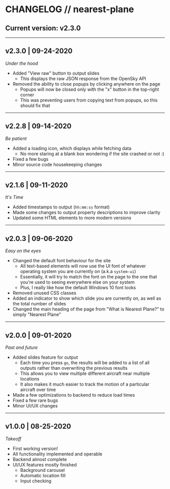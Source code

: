 # CHANGELOG // nearest-plane

## Current version: v2.3.0

---

## v2.3.0 | 09-24-2020
*Under the hood*
- Added "View raw" button to output slides
  - This displays the raw JSON response from the OpenSky API
- Removed the ability to close popups by clicking anywhere on the page
  - Popups will now be closed only with the "x" button in the top-right corner
  - This was preventing users from copying text from popups, so this should fix that

---

## v2.2.8 | 09-14-2020
*Be patient*
- Added a loading icon, which displays while fetching data
  - No more staring at a blank box wondering if the site crashed or not :)
- Fixed a few bugs
- Minor source code housekeeping changes

---

## v2.1.6 | 09-11-2020
*It's Time*
- Added timestamps to output (`hh:mm:ss` format)
- Made some changes to output property descriptions to improve clarity
- Updated some HTML elements to more modern versions

---

## v2.0.3 | 09-06-2020
*Easy on the eyes*
- Changed the default font behaviour for the site
  - All text-based elements will now use the UI font of whatever operating system you are currently on (a.k.a `system-ui`)
  - Essentially, it will try to match the font on the page to the one that you're used to seeing everywhere else on your system
  - Plus, I really like how the default Windows 10 font looks
- Removed unused CSS classes
- Added an indicator to show which slide you are currently on, as well as the total number of slides
- Changed the main heading of the page from "What is Nearest Plane?" to simply "Nearest Plane"

---

## v2.0.0 | 09-01-2020
*Past and future*
- Added slides feature for output
  - Each time you press `go`, the results will be added to a list of all outputs rather than overwriting the previous results
  - This allows you to view multiple different aircraft near multiple locations
  - It also makes it much easier to track the motion of a particular aircraft over time
- Made a few optimizations to backend to reduce load times
- Fixed a few rare bugs
- Minor UI/UX changes

---

## v1.0.0 | 08-25-2020
*Takeoff*
- First working version!
- All functionality implemented and operable
- Backend almost complete
- UI/UX features mostly finished
  - Background carousel
  - Automatic location fill
  - Input checking
